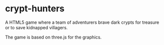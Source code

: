 # crypt-hunters
A HTML5 game where a team of adventurers brave dark crypts for treasure or to save kidnapped villagers.

The game is based on three.js for the graphics.
